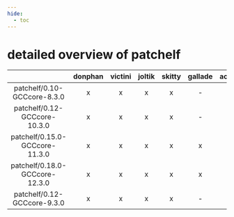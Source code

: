 ```yaml
---
hide:
  - toc
---
```


detailed overview of patchelf
=============================

| |donphan|victini|joltik|skitty|gallade|accelgor|swalot|doduo|
| :---: | :---: | :---: | :---: | :---: | :---: | :---: | :---: | :---: |
|patchelf/0.10-GCCcore-8.3.0|x|x|x|x|-|-|x|x|
|patchelf/0.12-GCCcore-10.3.0|x|x|x|x|-|-|x|x|
|patchelf/0.15.0-GCCcore-11.3.0|x|x|x|x|x|x|x|x|
|patchelf/0.18.0-GCCcore-12.3.0|x|x|x|x|x|x|x|x|
|patchelf/0.12-GCCcore-9.3.0|x|x|x|x|-|-|x|x|
